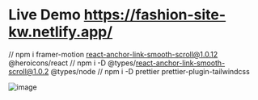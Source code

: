 # Live Demo https://fashion-site-kw.netlify.app/

// npm i framer-motion react-anchor-link-smooth-scroll@1.0.12 @heroicons/react
// npm i -D @types/react-anchor-link-smooth-scroll@1.0.2 @types/node
// npm i -D prettier prettier-plugin-tailwindcss

 ![image](https://github.com/KanchanaSW/shopping-site/assets/63831506/1f7e12d1-74ac-4e11-b8f0-a3bcc2a3c048)


